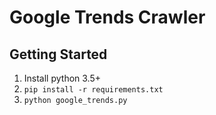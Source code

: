 # Google Trends Crawler

## Getting Started

1. Install python 3.5+
1. `pip install -r requirements.txt`
1. `python google_trends.py`
